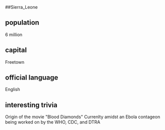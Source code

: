 ##Sierra_Leone
## population

6 million
## capital
Freetown
 
## official language
English

## interesting trivia
Origin of the movie "Blood Diamonds"
Currenlty amidst an Ebola contageon being worked on by the WHO, CDC, and 
DTRA


